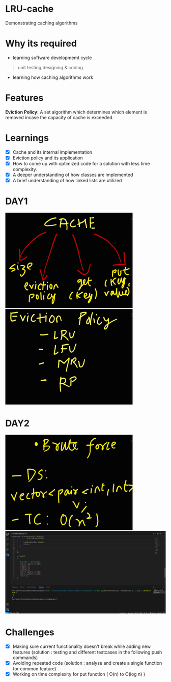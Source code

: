 # LRU-cache

Demonstrating caching algorithms

# Why its required
- learning software developmemt cycle
> unit testing,designing & coding
- learning how caching algorithms work

# Features
**Eviction Policy:** A set algorithm which determines which element is removed incase the capacity of cache is exceeded.

# Learnings
- [x] Cache and its internal implementation
- [x] Eviction policy and its application
- [x] How to come up with optimized code for a solution with less time complexity.
- [x] A deeper understanding of how classes are implemented
- [x] A brief understanding of how linked lists are utilized

# DAY1
<img src="https://github.com/srujan-bidgar/LRU-cache/blob/main/images/cache.jpeg" width="400" height="300" />


<img src="https://github.com/srujan-bidgar/LRU-cache/blob/main/images/eviction%20policy.jpeg" width="400" height="300"  />



# DAY2
<img src="https://github.com/srujan-bidgar/LRU-cache/blob/main/images/brute.jpeg" width="400" height="300" />

<img src="https://github.com/srujan-bidgar/LRU-cache/blob/main/images/LRU1.png"  />


# Challenges
- [x] Making sure current functionality doesn't break while adding new features
(solution : testing and different testcases in the following push commands)
- [x] Avoiding repeated code (solution : analyse and create a single function for common feature)
- [x] Working on time complexity for put function ( O(n) to O(log n) )

